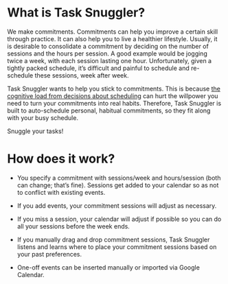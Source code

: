 What is Task Snuggler?
======================

We make commitments. Commitments can help you improve a certain skill
through practice. It can also help you to live a healthier
lifestyle. Usually, it is desirable to consolidate a commitment by
deciding on the number of sessions and the hours per session. A good
example would be jogging twice a week, with each session lasting one
hour. Unfortunately, given a tightly packed schedule, it’s difficult
and painful to schedule and re-schedule these sessions, week after
week.

Task Snuggler wants to help you stick to commitments. This is because
[the cognitive load from decisions about
scheduling](http://seriouspony.com/blog/2013/7/24/your-app-makes-me-fat)
can hurt the willpower you need to turn your commitments into real
habits. Therefore, Task Snuggler is built to auto-schedule personal,
habitual commitments, so they fit along with your busy schedule.

Snuggle your tasks!

How does it work?
=================

* You specify a commitment with sessions/week and hours/session (both
can change; that’s fine).  Sessions get added to your calendar so as
not to conflict with existing events.

* If you add events, your commitment sessions will adjust as
necessary.

* If you miss a session, your calendar will adjust if possible so you
can do all your sessions before the week ends.

* If you manually drag and drop commitment sessions, Task Snuggler
listens and learns where to place your commitment sessions based on
your past preferences.

* One-off events can be inserted manually or imported via Google
  Calendar.
